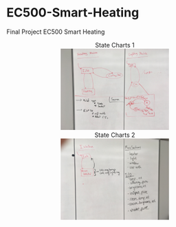 # EC500-Smart-Heating
Final Project EC500 Smart Heating

<center>State Charts 1</center>
<center><img src="./Images/IMG-0063.JPG" width="50%" /></center>

<center>State Charts 2</center>
<center><img src="./Images/IMG-0064.JPG" width="50%" /></center>
